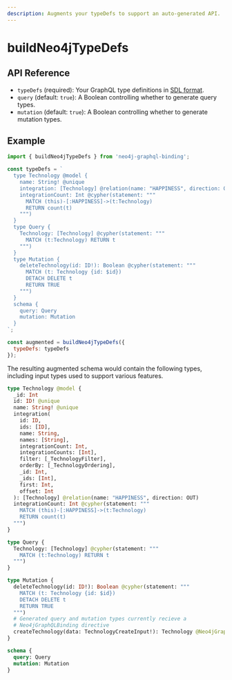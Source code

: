 ```yaml
---
description: Augments your typeDefs to support an auto-generated API.
---
```


# buildNeo4jTypeDefs

## API Reference

* `typeDefs` \(required\): Your GraphQL type definitions in [SDL format](https://www.prisma.io/blog/graphql-sdl-schema-definition-language-6755bcb9ce51/).  
* `query` \(default: `true`\): A Boolean controlling whether to generate query types.  
* `mutation` \(default: `true`\): A Boolean controlling whether to generate mutation types.

## Example

```javascript
import { buildNeo4jTypeDefs } from 'neo4j-graphql-binding';

const typeDefs = `
  type Technology @model {
    name: String! @unique
    integration: [Technology] @relation(name: "HAPPINESS", direction: OUT)
    integrationCount: Int @cypher(statement: """ 
      MATCH (this)-[:HAPPINESS]->(t:Technology)
      RETURN count(t)
    """)
  }
  type Query {
    Technology: [Technology] @cypher(statement: """
      MATCH (t:Technology) RETURN t
    """)
  }
  type Mutation {
    deleteTechnology(id: ID!): Boolean @cypher(statement: """
      MATCH (t: Technology {id: $id})
      DETACH DELETE t
      RETURN TRUE
    """)
  }
  schema {
    query: Query
    mutation: Mutation
  }
`;

const augmented = buildNeo4jTypeDefs({
  typeDefs: typeDefs
});
```

The resulting augmented schema would contain the following types, including input types used to support various features.

```graphql
type Technology @model {
  _id: Int
  id: ID! @unique
  name: String! @unique
  integration(
    id: ID, 
    ids: [ID], 
    name: String, 
    names: [String], 
    integrationCount: Int, 
    integrationCounts: [Int], 
    filter: [_TechnologyFilter], 
    orderBy: [_TechnologyOrdering], 
    _id: Int, 
    _ids: [Int], 
    first: Int, 
    offset: Int
  ): [Technology] @relation(name: "HAPPINESS", direction: OUT)
  integrationCount: Int @cypher(statement: """
    MATCH (this)-[:HAPPINESS]->(t:Technology)
    RETURN count(t)
  """)
}

type Query {
  Technology: [Technology] @cypher(statement: """
    MATCH (t:Technology) RETURN t
  """)
}

type Mutation {
  deleteTechnology(id: ID!): Boolean @cypher(statement: """
    MATCH (t: Technology {id: $id})
    DETACH DELETE t
    RETURN TRUE
  """)
  # Generated query and mutation types currently recieve a 
  # Neo4jGraphQLBinding directive
  createTechnology(data: TechnologyCreateInput!): Technology @Neo4jGraphQLBinding
}

schema {
  query: Query
  mutation: Mutation
}
```

